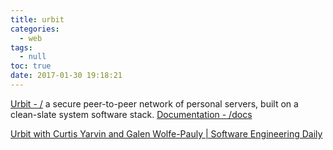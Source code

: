 ```yaml
---
title: urbit
categories:
  - web
tags:
  - null
toc: true
date: 2017-01-30 19:18:21
---
```


[Urbit - /](https://urbit.org/) a secure peer-to-peer network of personal servers, built on a clean-slate system software stack.
[Documentation - /docs](https://urbit.org/docs/)

[Urbit with Curtis Yarvin and Galen Wolfe-Pauly | Software Engineering Daily](https://softwareengineeringdaily.com/2017/01/20/urbit-with-curtis-yarvin-and-galen-wolfe-pauly/)
